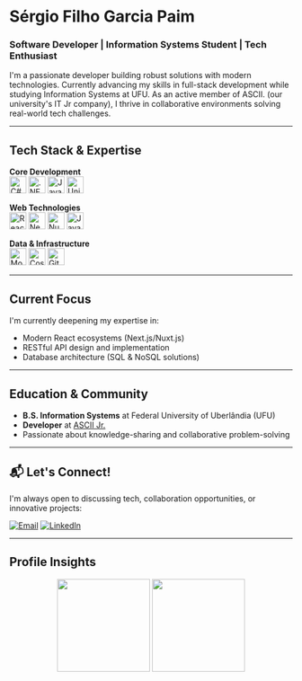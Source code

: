 # Sérgio Filho Garcia Paim  

### Software Developer | Information Systems Student | Tech Enthusiast  

I'm a passionate developer building robust solutions with modern technologies. Currently advancing my skills in full-stack development while studying Information Systems at UFU. As an active member of ASCII. (our university's IT Jr company), I thrive in collaborative environments solving real-world tech challenges.

---

## Tech Stack & Expertise  

**Core Development**  
<img src="https://cdn.jsdelivr.net/gh/devicons/devicon/icons/csharp/csharp-original.svg" width="30" height="30" alt="C#"/> <img src="https://cdn.jsdelivr.net/gh/devicons/devicon/icons/dot-net/dot-net-original.svg" width="30" height="30" alt=".NET"/> <img src="https://cdn.jsdelivr.net/gh/devicons/devicon/icons/java/java-original.svg" width="30" height="30" alt="Java"/> <img src="https://cdn.jsdelivr.net/gh/devicons/devicon/icons/unity/unity-original.svg" width="30" height="30" alt="Unity"/>

**Web Technologies**  
<img src="https://cdn.jsdelivr.net/gh/devicons/devicon/icons/react/react-original.svg" width="30" height="30" alt="React"/> <img src="https://cdn.jsdelivr.net/gh/devicons/devicon/icons/nextjs/nextjs-original.svg" width="30" height="30" alt="Next.js"/> <img src="https://cdn.jsdelivr.net/gh/devicons/devicon/icons/nuxtjs/nuxtjs-original.svg" width="30" height="30" alt="Nuxt.js"/> <img src="https://cdn.jsdelivr.net/gh/devicons/devicon/icons/javascript/javascript-original.svg" width="30" height="30" alt="JavaScript"/>

**Data & Infrastructure**  
<img src="https://cdn.jsdelivr.net/gh/devicons/devicon/icons/mongodb/mongodb-original.svg" width="30" height="30" alt="MongoDB"/> <img src="https://cdn.jsdelivr.net/gh/devicons/devicon/icons/cosmosdb/cosmosdb-plain.svg" width="30" height="30" alt="CosmosDB"/> <img src="https://cdn.jsdelivr.net/gh/devicons/devicon/icons/git/git-original.svg" width="30" height="30" alt="Git"/>

---

## Current Focus  

I'm currently deepening my expertise in:  
- Modern React ecosystems (Next.js/Nuxt.js)  
- RESTful API design and implementation  
- Database architecture (SQL & NoSQL solutions)  

---

## Education & Community  
- **B.S. Information Systems** at Federal University of Uberlândia (UFU)  
- **Developer** at [ASCII Jr.](https://asciijr.com.br/)  
- Passionate about knowledge-sharing and collaborative problem-solving  

---

## 📬 Let's Connect!  

I'm always open to discussing tech, collaboration opportunities, or innovative projects:  

[![Email](https://img.shields.io/badge/-sergio.filho@outlook.com-0078D4?style=flat&logo=microsoft-outlook&logoColor=white)](mailto:sergio.filho@outlook.com)
[![LinkedIn](https://img.shields.io/badge/-/in/sergiofilhopaim-0077B5?style=flat&logo=linkedin&logoColor=white)](https://www.linkedin.com/in/sergiofilhopaim)

---

## Profile Insights  

<div align="center">
  <img height="165em" src="https://github-readme-stats.vercel.app/api?username=sergiofpaim&show_icons=true&theme=dark&count_private=true&hide_border=true&bg_color=00000000"/>
  <img height="165em" src="https://github-readme-stats.vercel.app/api/top-langs/?username=sergiofpaim&layout=compact&theme=dark&hide_border=true&bg_color=00000000"/>
</div>
